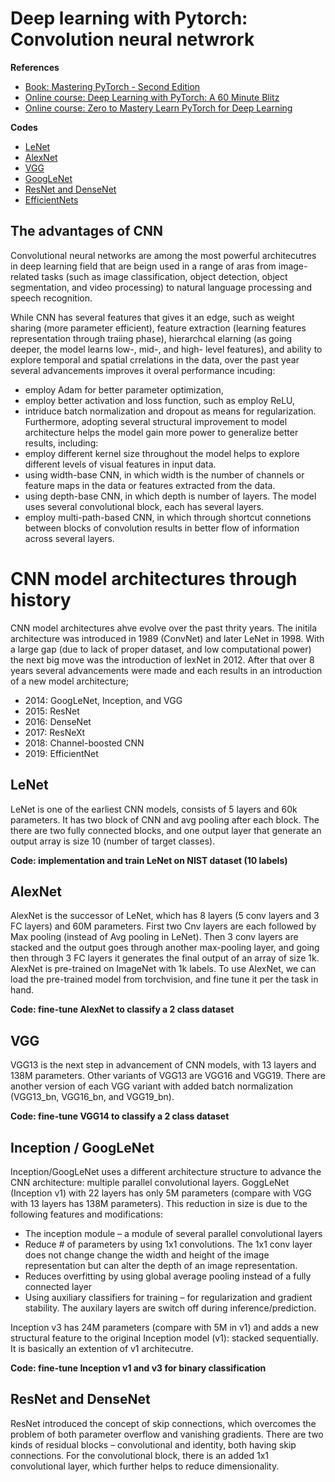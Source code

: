 # Deep learning with Pytorch: Convolution neural netwrork

__References__
- [Book: Mastering PyTorch - Second Edition](https://learning.oreilly.com/library/view/mastering-pytorch/9781801074308)
- [Online course: Deep Learning with PyTorch: A 60 Minute Blitz](https://pytorch.org/tutorials/beginner/deep_learning_60min_blitz.html)
- [Online course: Zero to Mastery Learn PyTorch for Deep Learning](https://www.learnpytorch.io/#course-materialsoutline)

__Codes__
- [LeNet]()
- [AlexNet]()
- [VGG]()
- [GoogLeNet]()
- [ResNet and DenseNet]()
- [EfficientNets ]()


## The advantages of CNN
Convolutional neural networks are among the most powerful architecutres in deep learning field that are beign used in a range of aras from image-related tasks (such as image classification, object detection, object segmentation, and video processing) to natural language processing and speech recognition.

While CNN has several features that gives it an edge, such as weight sharing (more parameter efficient), feature extraction (learning features representation through traiing phase), hierarchcal elarning (as going deeper, the model learns low-, mid-, and high- level features), and ability to explore temporal and spatial crrelations in the data, over the past year several advancements improves it overal performance incuding:
- employ Adam for better parameter optimization,
- employ better activation and loss function, such as employ ReLU,
- intriduce batch normalization and dropout as means for regularization.
Furthermore, adopting several structural improvement to model architecture helps the model gain more power to generalize better results, including:
- employ different kernel size throughout the model helps to explore different levels of visual features in input data.
- using width-base CNN, in which width is the number of channels or feature maps in the data or features extracted from the data.
- using depth-base CNN, in which depth is number of layers. The model uses several convolutional block, each has several layers.
- employ multi-path-based CNN, in which through shortcut connetions between blocks of convolution results in better flow of information across several layers.

# CNN model architectures through history

CNN model architectures ahve evolve over the past thrity years. The initila architecture was introduced in 1989 (ConvNet) and later LeNet in 1998. With a large gap (due to lack of proper dataset, and low computational power) the next big move was the introduction of lexNet in 2012. After that over 8 years several advancements were made and each results in an introduction of a new model architecture;
- 2014: GoogLeNet, Inception, and VGG
- 2015: ResNet
- 2016: DenseNet
- 2017: ResNeXt
- 2018: Channel-boosted CNN
- 2019: EfficientNet

## LeNet
LeNet is one of the earliest CNN models, consists of 5 layers and 60k parameters. It has two block of CNN and avg pooling after each block. The there are two fully connected blocks, and one output layer that generate an output array is size 10 (number of target classes).

 __Code: implementation and train LeNet on NIST dataset (10 labels)__ []()

 ## AlexNet
 AlexNet is the successor of LeNet, which has 8 layers (5 conv layers and 3 FC layers) and 60M parameters. First two Cnv layers are each followed by Max pooling (instead of Avg pooling in LeNet). Then 3 conv layers are stacked and the output goes through another max-pooling layer, and going then through 3 FC layers it generates the final output of an array of size 1k. AlexNet is pre-trained on ImageNet with 1k labels. To use AlexNet, we can load the pre-trained model from torchvision, and fine tune it per the task in hand.

__Code: fine-tune AlexNet to classify a 2 class dataset__ []()



## VGG 
VGG13 is the next step in advancement of CNN models, with 13 layers and 138M parameters. Other variants of VGG13 are VGG16 and VGG19. There are another version of each VGG variant with added batch normalization (VGG13_bn, VGG16_bn, and VGG19_bn). 

__Code: fine-tune VGG14 to classify a 2 class dataset__ []()

## Inception / GoogLeNet

Inception/GoogLeNet uses a different architecture structure to advance the CNN architecture: multiple parallel convolutional layers. GoggLeNet (Inception v1) with 22 layers has only 5M parameters (compare with VGG with 13 layers has 138M parameters). This reduction in size is due to the following features and modifications:
- The inception module – a module of several parallel convolutional layers
- Reduce # of parameters by using 1x1 convolutions. The 1x1 conv layer does not change change the width and height of the image representation but can alter the depth of an image representation. 
- Reduces overfitting by using global average pooling instead of a fully connected layer
- Using auxiliary classifiers for training – for regularization and gradient stability. The auxilary layers are switch off during inference/prediction.

Inception v3 has 24M parameters (compare with 5M in v1) and adds a new structural feature to the original Inception model (v1): stacked sequentially. It is basically an extention of v1 architecutre. 

__Code: fine-tune Inception v1 and v3 for binary classification__ []()

## ResNet and DenseNet
ResNet introduced the concept of skip connections, which overcomes the problem of both parameter overflow and vanishing gradients. There are two kinds of residual blocks – convolutional and identity, both having skip connections. For the convolutional block, there is an added 1x1 convolutional layer, which further helps to reduce dimensionality.









